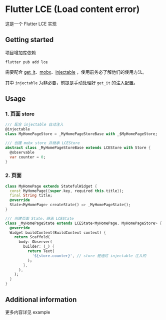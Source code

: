 # Flutter LCE (Load content error) 
这是一个 Flutter LCE 实现

## Getting started

项目增加库依赖
```shell
flutter pub add lce
```
需要配合 [get_it](https://pub.flutter-io.cn/packages/get_it)、[mobx](https://pub.flutter-io.cn/packages/mobx)、[injectable](https://pub.flutter-io.cn/packages/injectable) ，使用前务必了解他们的使用方法。

其中 `injectable` 为非必要，前提是手动处理好 `get_it` 的注入配置。

## Usage
### 1. 页面 store
```dart
/// 配合 injectable 自动注入
@injectable
class MyHomePageStore = _MyHomePageStoreBase with _$MyHomePageStore;

/// 创建 mobx store 并继承 LCEStore
abstract class _MyHomePageStoreBase extends LCEStore with Store {
  @observable
  var counter = 0;
}
```
### 2. 页面
```dart
class MyHomePage extends StatefulWidget {
  const MyHomePage({super.key, required this.title});
  final String title;
  @override
  State<MyHomePage> createState() => _MyHomePageState();
}

/// 创建页面 State，继承 LCEState
class _MyHomePageState extends LCEState<MyHomePage, MyHomePageStore> {
  @override
  Widget buildContent(BuildContext context) {
    return Scaffold(
      body: Observer(
        builder: (_) {
          return Text(
            '${store.counter}', // store 是通过 injectable 注入的
          );
        },
      ),
    );
  }
}
```
## Additional information

更多内容详见 example
